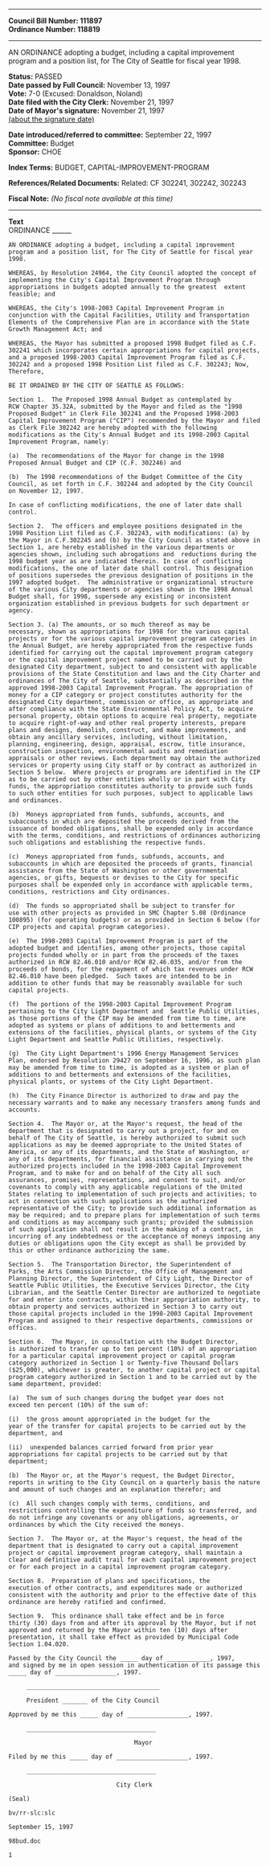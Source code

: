 * * * * *  
  
**Council Bill Number: [](#h0)[](#h2)111897**   
**Ordinance Number: 118819**  
  
* * * * *  
  
AN ORDINANCE adopting a budget, including a capital improvement program and a position list, for The City of Seattle for fiscal year 1998.  
  
**Status:** PASSED   
**Date passed by Full Council:** November 13, 1997   
**Vote:** 7-0 (Excused: Donaldson, Noland)   
**Date filed with the City Clerk:** November 21, 1997   
**Date of Mayor's signature:** November 21, 1997   
[(about the signature date)](/~public/approvaldate.htm)   
  
  
**Date introduced/referred to committee:** September 22, 1997   
**Committee:** Budget   
**Sponsor:** CHOE   
  
**Index Terms:** BUDGET, CAPITAL-IMPROVEMENT-PROGRAM  
  
**References/Related Documents:** Related: CF 302241, 302242, 302243  
  
**Fiscal Note:** *(No fiscal note available at this time)*  
  
* * * * *  
  
**Text**  
    ORDINANCE ______  
  
    AN ORDINANCE adopting a budget, including a capital improvement  
    program and a position list, for The City of Seattle for fiscal year  
    1998.  
  
    WHEREAS, by Resolution 24964, the City Council adopted the concept of  
    implementing the City's Capital Improvement Program through  
    appropriations in budgets adopted annually to the greatest  extent  
    feasible; and  
  
    WHEREAS, the City's 1998-2003 Capital Improvement Program in  
    conjunction with the Capital Facilities, Utility and Transportation  
    Elements of the Comprehensive Plan are in accordance with the State  
    Growth Management Act; and  
  
    WHEREAS, the Mayor has submitted a proposed 1998 Budget filed as C.F.  
    302241 which incorporates certain appropriations for capital projects,  
    and a proposed 1998-2003 Capital Improvement Program filed as C.F.  
    302242 and a proposed 1998 Position List filed as C.F. 302243; Now,  
    Therefore,  
  
    BE IT ORDAINED BY THE CITY OF SEATTLE AS FOLLOWS:  
  
    Section 1.  The Proposed 1998 Annual Budget as contemplated by  
    RCW Chapter 35.32A, submitted by the Mayor and filed as the "1998  
    Proposed Budget" in Clerk File 302241 and the Proposed 1998-2003  
    Capital Improvement Program ("CIP") recommended by the Mayor and filed  
    as Clerk File 302242 are hereby adopted with the following  
    modifications as the City's Annual Budget and its 1998-2003 Capital  
    Improvement Program, namely:  
  
    (a)  The recommendations of the Mayor for change in the 1998  
    Proposed Annual Budget and CIP (C.F. 302246) and  
  
    (b)  The 1998 recommendations of the Budget Committee of the City  
    Council, as set forth in C.F. 302244 and adopted by the City Council  
    on November 12, 1997.  
  
    In case of conflicting modifications, the one of later date shall  
    control.  
  
    Section 2.  The officers and employee positions designated in the  
    1998 Position List filed as C.F. 302243, with modifications: (a) by  
    the Mayor in C.F.302245 and (b) by the City Council as stated above in  
    Section 1, are hereby established in the various departments or  
    agencies shown, including such abrogations and  reductions during the  
    1998 budget year as are indicated therein. In case of conflicting  
    modifications, the one of later date shall control. This designation  
    of positions supersedes the previous designation of positions in the  
    1997 adopted budget.  The administrative or organizational structure  
    of the various City departments or agencies shown in the 1998 Annual  
    Budget shall, for 1998, supersede any existing or inconsistent  
    organization established in previous budgets for such department or  
    agency.  
  
    Section 3. (a) The amounts, or so much thereof as may be  
    necessary, shown as appropriations for 1998 for the various capital  
    projects or for the various capital improvement program categories in  
    the Annual Budget, are hereby appropriated from the respective funds  
    identified for carrying out the capital improvement program category  
    or the capital improvement project named to be carried out by the  
    designated City department, subject to and consistent with applicable  
    provisions of the State Constitution and laws and the City Charter and  
    ordinances of The City of Seattle, substantially as described in the  
    approved 1998-2003 Capital Improvement Program. The appropriation of  
    money for a CIP category or project constitutes authority for the  
    designated City department, commission or office, as appropriate and  
    after compliance with the State Environmental Policy Act, to acquire  
    personal property, obtain options to acquire real property, negotiate  
    to acquire right-of-way and other real property interests, prepare  
    plans and designs, demolish, construct, and make improvements, and  
    obtain any ancillary services, including, without limitation,  
    planning, engineering, design, appraisal, escrow, title insurance,  
    construction inspection, environmental audits and remediation  
    appraisals or other reviews. Each department may obtain the authorized  
    services or property using City staff or by contract as authorized in  
    Section 5 below.  Where projects or programs are identified in the CIP  
    as to be carried out by other entities wholly or in part with City  
    funds, the appropriation constitutes authority to provide such funds  
    to such other entities for such purposes, subject to applicable laws  
    and ordinances.  
  
    (b)  Moneys appropriated from funds, subfunds, accounts, and  
    subaccounts in which are deposited the proceeds derived from the  
    issuance of bonded obligations, shall be expended only in accordance  
    with the terms, conditions, and restrictions of ordinances authorizing  
    such obligations and establishing the respective funds.  
  
    (c)  Moneys appropriated from funds, subfunds, accounts, and  
    subaccounts in which are deposited the proceeds of grants, financial  
    assistance from the State of Washington or other governmental  
    agencies, or gifts, bequests or devises to the City for specific  
    purposes shall be expended only in accordance with applicable terms,  
    conditions, restrictions and City ordinances.  
  
    (d)  The funds so appropriated shall be subject to transfer for  
    use with other projects as provided in SMC Chapter 5.08 (Ordinance  
    100895) (for operating budgets) or as provided in Section 6 below (for  
    CIP projects and capital program categories).  
  
    (e)  The 1998-2003 Capital Improvement Program is part of the  
    adopted budget and identifies, among other projects, those capital  
    projects funded wholly or in part from the proceeds of the taxes  
    authorized in RCW 82.46.010 and/or RCW 82.46.035, and/or from the  
    proceeds of bonds, for the repayment of which tax revenues under RCW  
    82.46.010 have been pledged.  Such taxes are intended to be in  
    addition to other funds that may be reasonably available for such  
    capital projects.  
  
    (f)  The portions of the 1998-2003 Capital Improvement Program  
    pertaining to the City Light Department and  Seattle Public Utilities,  
    as those portions of the CIP may be amended from time to time, are  
    adopted as systems or plans of additions to and betterments and  
    extensions of the facilities, physical plants, or systems of the City  
    Light Department and Seattle Public Utilities, respectively.  
  
    (g)  The City Light Department's 1996 Energy Management Services  
    Plan, endorsed by Resolution 29427 on September 16, 1996, as such plan  
    may be amended from time to time, is adopted as a system or plan of  
    additions to and betterments and extensions of the facilities,  
    physical plants, or systems of the City Light Department.  
  
    (h)  The City Finance Director is authorized to draw and pay the  
    necessary warrants and to make any necessary transfers among funds and  
    accounts.  
  
    Section 4.  The Mayor or, at the Mayor's request, the head of the  
    department that is designated to carry out a project, for and on  
    behalf of The City of Seattle, is hereby authorized to submit such  
    applications as may be deemed appropriate to the United States of  
    America, or any of its departments, and the State of Washington, or  
    any of its departments, for financial assistance in carrying out the  
    authorized projects included in the 1998-2003 Capital Improvement  
    Program, and to make for and on behalf of the City all such  
    assurances, promises, representations, and consent to suit, and/or  
    covenants to comply with any applicable regulations of the United  
    States relating to implementation of such projects and activities; to  
    act in connection with such applications as the authorized  
    representative of the City; to provide such additional information as  
    may be required; and to prepare plans for implementation of such terms  
    and conditions as may accompany such grants; provided the submission  
    of such application shall not result in the making of a contract, in  
    incurring of any indebtedness or the acceptance of moneys imposing any  
    duties or obligations upon the City except as shall be provided by  
    this or other ordinance authorizing the same.  
  
    Section 5.  The Transportation Director, the Superintendent of  
    Parks, the Arts Commission Director, the Office of Management and  
    Planning Director, the Superintendent of City Light, the Director of  
    Seattle Public Utilities, the Executive Services Director, the City  
    Librarian, and the Seattle Center Director are authorized to negotiate  
    for and enter into contracts, within their appropriation authority, to  
    obtain property and services authorized in Section 3 to carry out  
    those capital projects included in the 1998-2003 Capital Improvement  
    Program and assigned to their respective departments, commissions or  
    offices.  
  
    Section 6.  The Mayor, in consultation with the Budget Director,  
    is authorized to transfer up to ten percent (10%) of an appropriation  
    for a particular capital improvement project or capital program  
    category authorized in Section 1 or Twenty-five Thousand Dollars  
    ($25,000), whichever is greater, to another capital project or capital  
    program category authorized in Section 1 and to be carried out by the  
    same department, provided:  
  
    (a)  The sum of such changes during the budget year does not  
    exceed ten percent (10%) of the sum of:  
  
    (i)  the gross amount appropriated in the budget for the  
    year of the transfer for capital projects to be carried out by the  
    department, and  
  
    (ii)  unexpended balances carried forward from prior year  
    appropriations for capital projects to be carried out by that  
    department;  
  
    (b)  The Mayor or, at the Mayor's request, the Budget Director,  
    reports in writing to the City Council on a quarterly basis the nature  
    and amount of such changes and an explanation therefor; and  
  
    (c)  All such changes comply with terms, conditions, and  
    restrictions controlling the expenditure of funds so transferred, and  
    do not infringe any covenants or any obligations, agreements, or  
    ordinances by which the City received the moneys.  
  
    Section 7.  The Mayor or, at the Mayor's request, the head of the  
    department that is designated to carry out a capital improvement  
    project or capital improvement program category, shall maintain a  
    clear and definitive audit trail for each capital improvement project  
    or for each project in a capital improvement program category.  
  
    Section 8.  Preparation of plans and specifications, the  
    execution of other contracts, and expenditures made or authorized  
    consistent with the authority and prior to the effective date of this  
    ordinance are hereby ratified and confirmed.  
  
    Section 9.  This ordinance shall take effect and be in force  
    thirty (30) days from and after its approval by the Mayor, but if not  
    approved and returned by the Mayor within ten (10) days after  
    presentation, it shall take effect as provided by Municipal Code  
    Section 1.04.020.  
  
    Passed by the City Council the _____ day of ____________, 1997,  
    and signed by me in open session in authentication of its passage this  
    _____ day of _________________, 1997.  
  
         _____________________________________  
  
         President _______ of the City Council  
  
    Approved by me this _____ day of _________________, 1997.  
  
         ____________________________________  
  
                                       Mayor  
  
    Filed by me this _____ day of ____________________, 1997.  
  
         ____________________________________  
  
                                  City Clerk  
  
    (Seal)  
  
    bv/rr-slc:slc  
  
    September 15, 1997  
  
    98bud.doc  
  
    1  
